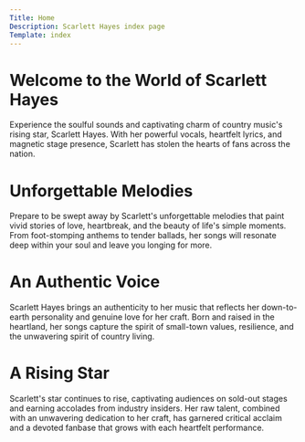 ```yaml
---
Title: Home
Description: Scarlett Hayes index page
Template: index
---
```

# Welcome to the World of Scarlett Hayes

Experience the soulful sounds and captivating charm of country music's rising star, Scarlett Hayes. With her powerful vocals, heartfelt lyrics, and magnetic stage presence, Scarlett has stolen the hearts of fans across the nation.

# Unforgettable Melodies

Prepare to be swept away by Scarlett's unforgettable melodies that paint vivid stories of love, heartbreak, and the beauty of life's simple moments. From foot-stomping anthems to tender ballads, her songs will resonate deep within your soul and leave you longing for more.

# An Authentic Voice

Scarlett Hayes brings an authenticity to her music that reflects her down-to-earth personality and genuine love for her craft. Born and raised in the heartland, her songs capture the spirit of small-town values, resilience, and the unwavering spirit of country living.

# A Rising Star

Scarlett's star continues to rise, captivating audiences on sold-out stages and earning accolades from industry insiders. Her raw talent, combined with an unwavering dedication to her craft, has garnered critical acclaim and a devoted fanbase that grows with each heartfelt performance.